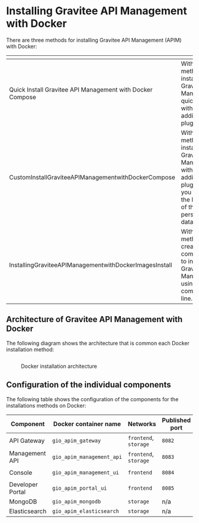 # Installing Gravitee API Management with Docker

There are three methods for installing Gravitee API Management (APIM) with Docker:

<table data-view="cards"><thead><tr><th></th><th></th><th></th><th data-hidden data-card-target data-type="content-ref"></th></tr></thead><tbody><tr><td>Quick Install Gravitee API Management with Docker Compose </td><td>With this method, you install Gravitee API Management quickly without any additional plugins.</td><td></td><td><a href="quick-install-with-docker-compose.md">quick-install-with-docker-compose.md</a></td></tr><tr><td>CustomInstallGraviteeAPIManagementwithDockerCompose </td><td>With this method, you install Gravitee API Management with additional plugins, and you control the location of the persistent data.</td><td></td><td><a href="custom-install-with-docker-compose.md">custom-install-with-docker-compose.md</a></td></tr><tr><td>InstallingGraviteeAPIManagementwithDockerImagesInstall   </td><td>With this method, you create all the components to install Gravitee API Management using the command line.</td><td></td><td><a href="docker-images-install.md">docker-images-install.md</a></td></tr></tbody></table>

## Architecture of Gravitee API Management with Docker

The following diagram shows the architecture that is common each Docker installation method:

<figure><img src="https://docs.gravitee.io/images/apim/3.x/installation/docker/apim_simple_docker_architecture.png" alt=""><figcaption><p>Docker installation architecture</p></figcaption></figure>

## Configuration of the individual components

The following table shows the configuration of the components for the installations methods on Docker:

| Component        | Docker container name     | Networks              | Published port | Storage (where used)            |
| ---------------- | ------------------------- | --------------------- | -------------- | ------------------------------- |
| API Gateway      | `gio_apim_gateway`        | `frontend`, `storage` | `8082`         | `/gravitee/apim-gateway`        |
| Management API   | `gio_apim_management_api` | `frontend`, `storage` | `8083`         | `/gravitee/apim-management-api` |
| Console          | `gio_apim_management_ui`  | `frontend`            | `8084`         | `/gravitee/apim-management-ui`  |
| Developer Portal | `gio_apim_portal_ui`      | `frontend`            | `8085`         | `/gravitee/apim-portal-ui`      |
| MongoDB          | `gio_apim_mongodb`        | `storage`             | n/a            | `/gravitee/mongodb`             |
| Elasticsearch    | `gio_apim_elasticsearch`  | `storage`             | n/a            | `/gravitee/elasticsearch`       |
